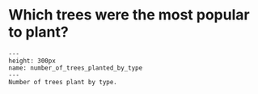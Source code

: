 # Which trees were the most popular to plant?

```{figure} https://github.com/klew-pdot/fptrees/blob/main/images/number_of_trees_planted_by_type.png?raw=true
---
height: 300px
name: number_of_trees_planted_by_type
---
Number of trees plant by type.
